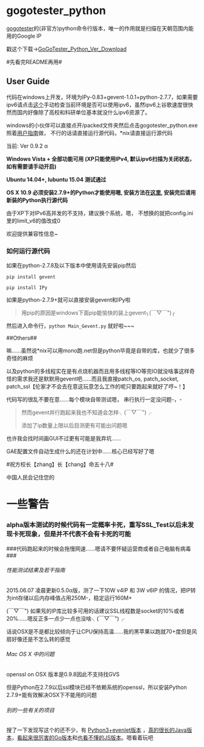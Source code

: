 gogotester_python
===============
[gogotester](https://github.com/azzvx/gogotester)的(非官方)python命令行版本，唯一的作用就是扫描在天朝范围内能用的Google IP

戳这个下载→[GoGoTester_Python_Ver_Download](https://nodeload.github.com/NKUCodingCat/gogotester_python/legacy.zip/master)

#先看完README再用#

## User Guide ##
代码在windows上开发，环境为IPy-0.83+gevent-1.0.1+python-2.7.7，如果需要ipv6请点击[这个](http://test-ipv6.com/)手动检查当前环境是否可以使用ipv6，虽然ipv6上谷歌速度很快然而国内好像除了高校和科研单位基本就没什么ipv6资源了。

windows的小伙伴可以直接点开/packed文件夹然后点击gogotester_python.exe
照着[用户指南](https://github.com/NKUCodingCat/gogotester_python/wiki/How-to-use-it-gracefully)做， 不行的话请直接运行源代码，*nix请直接运行源代码

当前: Ver 0.9.2 α

**Windows Vista + 全部功能可用 (XP只能使用IPv4, 默认ipv6扫描为关闭状态，如有需要请手动开启)**

**Ubuntu 14.04+, lubuntu 15.04 测试通过**

**OS X 10.9 必须安装2.7.9+的Python才能使用嗯, 安装方法在[这里](http://penandpants.com/2012/02/24/install-python/), 安装完后请用新装的Python执行源代码**

由于XP下对IPv6高并发的不支持，建议换个系统，嗯， 不想换的就把config.ini里的limit_v6的值改成0

欢迎提供兼容性信息~

### 如何运行源代码 ###

如果在python-2.7.8及以下版本中使用请先安装pip然后

`pip install gevent`

`pip install IPy`

如果是python-2.7.9+就可以直接安装gevent和IPy啦

> 用pip的原因是windows下面pip能愉快的装上gevent╮(￣▽￣")╭ 

然后进入命令行，`python Main_Gevent.py` 就好啦~~~ 

##Others##


嘛……虽然说*nix可以用mono跑.net但是python毕竟是自带的库，也就少了很多奇怪的麻烦


以及python的多线程实在是有点烧机器而且用多线程等IO等完IO就没啥事这样奇怪的需求我还是默默用gevent吧……而且我直接patch\_os, patch\_socket, patch\_ssl【伦家才不会去在意这玩意怎么工作的呢只要跑起来就好了哼~！】

代码写的很乱不要在意……每个模块自带测试嗯， 串行执行一定没问题-，-

> 然而gevent并行跑起来我也不知道会怎样╮(￣▽￣")╭ 
>
> 添加了ip数量上限以后目测更有可能出问题嗯

也许我会找时间画GUI不过更有可能是我弃坑……

GAE配置文件自动生成什么的还在计划中……核心已经写好了嗯


#祝方校长【zhang】长【chang】命五十八#

中国人民会记住您的


# 一些警告 #

### alpha版本测试的时候代码有一定概率卡死，重写SSL_Test以后未发现卡死现象，但是并不代表不会有卡死的可能 ###

###代码跑起来的时候会拖慢网速……嗯请不要怀疑运营商或者自己电脑有病毒###


######  性能测试结果及若干指南 ######


2015.06.07 凌晨更新0.5.0α版，测了一下10W v4IP 和 3W v6IP 的情况，把IP转为int存储以后内存峰值占用250M-，稳定运行160M+

(￣▽￣") 如果氖的IP库比较多可用的话建议SSL线程数是socket的10%或者20%……嗯反正多一点少一点也没啥╮(￣▽￣")╭ 

话说OSX是不是都比较倾向于让CPU保持高温……我的黑苹果以跑就70+度但是风扇好像还是不怎么转的感觉


######  Mac OS X 中的问题 ######
openssl on OSX 版本是0.9.8因此不支持找GVS

但是Python在2.7.9以后ssl模块已经不依赖系统的openssl，所以安装Python 2.7.9+能有效解决OSX下不能用的问题

###### 别的一些有关的项目 ######

搜了一下发现写这个的还不少，有 [Python3+evenlet版本](https://github.com/vincent19376/gogotester-python) ，[真的很长的Java版本](https://github.com/just2d/gogotester-java)，[看起来很厉害的Go版本](https://github.com/yanlixin/GoGoTester_Go)和[也看不懂的JS版本](https://github.com/subying/gogoTester-nodejs)。嗯看着玩吧  
